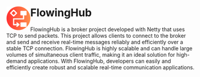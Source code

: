 <h1>FlowingHub
<img src="https://github.com/Josscoder/FlowingHub/blob/master/.github/assets/logo.png" height="64" width="64" align="left" alt="">
</h1>

FlowingHub is a broker project developed with Netty that uses TCP to send packets. This project allows clients to connect
to the broker and send and receive real-time messages reliably and efficiently over a stable TCP connection. FlowingHub
is highly scalable and can handle large volumes of simultaneous client traffic, making it an ideal solution for
high-demand applications. With FlowingHub, developers can easily and efficiently create robust and scalable real-time
communication applications.